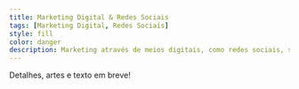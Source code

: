 ```yaml
---
title: Marketing Digital & Redes Sociais
tags: [Marketing Digital, Redes Sociais]
style: fill
color: danger
description: Marketing através de meios digitais, como redes sociais, sites, SEO, Google Workspace & Ads.
---
```


Detalhes, artes e texto em breve!